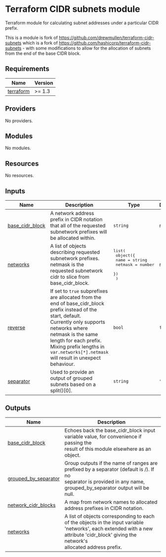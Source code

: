 # Terraform CIDR subnets module

Terraform module for calculating subnet addresses under a particular CIDR prefix.

This is a module is fork of https://github.com/drewmullen/terraform-cidr-subnets which is a fork of https://github.com/hashicorp/terraform-cidr-subnets - with some modifications to allow for the allocation of subnets from the end of the base CIDR block.

<!-- BEGINNING OF PRE-COMMIT-TERRAFORM DOCS HOOK -->
## Requirements

| Name | Version |
|------|---------|
| <a name="requirement_terraform"></a> [terraform](#requirement\_terraform) | >= 1.3 |

## Providers

No providers.

## Modules

No modules.

## Resources

No resources.

## Inputs

| Name | Description | Type | Default | Required |
|------|-------------|------|---------|:--------:|
| <a name="input_base_cidr_block"></a> [base\_cidr\_block](#input\_base\_cidr\_block) | A network address prefix in CIDR notation that all of the requested subnetwork prefixes will be allocated within. | `string` | n/a | yes |
| <a name="input_networks"></a> [networks](#input\_networks) | A list of objects describing requested subnetwork prefixes. netmask is the requested subnetwork cidr to slice from<br>base\_cidr\_block. | <pre>list(<br>    object({<br>      name    = string<br>      netmask = number<br>    })<br>  )</pre> | n/a | yes |
| <a name="input_reverse"></a> [reverse](#input\_reverse) | If set to `true` subprefixes are allocated from the end of base\_cidr\_block prefix instead of the start, default.<br>Currently only supports networks where netmask is the same length for each prefix. Mixing prefix lengths in<br>`var.networks[*].netmask` will result in unexpect behaviour. | `bool` | `false` | no |
| <a name="input_separator"></a> [separator](#input\_separator) | Used to provide an output of grouped subnets based on a split()[0]. | `string` | `"/"` | no |

## Outputs

| Name | Description |
|------|-------------|
| <a name="output_base_cidr_block"></a> [base\_cidr\_block](#output\_base\_cidr\_block) | Echoes back the base\_cidr\_block input variable value, for convenience if passing the<br>result of this module elsewhere as an object. |
| <a name="output_grouped_by_separator"></a> [grouped\_by\_separator](#output\_grouped\_by\_separator) | Group outputs if the name of ranges are prefixed by a separator (default is /). If no<br>separator is provided in any name, grouped\_by\_separator output will be null. |
| <a name="output_network_cidr_blocks"></a> [network\_cidr\_blocks](#output\_network\_cidr\_blocks) | A map from network names to allocated address prefixes in CIDR notation. |
| <a name="output_networks"></a> [networks](#output\_networks) | A list of objects corresponding to each of the objects in the input variable<br>'networks', each extended with a new attribute 'cidr\_block' giving the network's<br>allocated address prefix. |
<!-- END OF PRE-COMMIT-TERRAFORM DOCS HOOK -->
